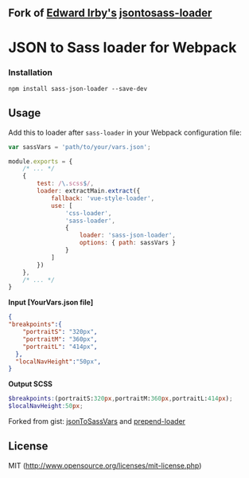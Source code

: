 Fork of [Edward Irby's](https://www.npmjs.com/~edwardirby) [jsontosass-loader](https://www.npmjs.com/package/jsontosass-loader)
-------------------------------------------------------------------------------------------------------------------------------

# JSON to Sass loader for Webpack

### Installation

`npm install sass-json-loader --save-dev`

## Usage

Add this to loader after `sass-loader` in your Webpack configuration file:

``` javascript
var sassVars = 'path/to/your/vars.json';

module.exports = {
    /* ... */
    {
        test: /\.scss$/,
        loader: extractMain.extract({
            fallback: 'vue-style-loader',
            use: [
                'css-loader',
                'sass-loader',
                {
                    loader: 'sass-json-loader',
                    options: { path: sassVars }
                }
            ]
        })
    },
    /* ... */
}
```

**Input [YourVars.json file]**
``` json
{
"breakpoints":{
    "portraitS": "320px",
    "portraitM": "360px",
    "portraitL": "414px",
  },
  "localNavHeight":"50px",
}
```

**Output SCSS**
``` scss
$breakpoints:(portraitS:320px,portraitM:360px,portraitL:414px);
$localNavHeight:50px;
```


Forked from gist: [jsonToSassVars](https://gist.github.com/Kasu/ea4f4861a81e626ea308) and [prepend-loader](https://gist.github.com/Kasu/29452051023ff5337bd7)

## License

MIT (http://www.opensource.org/licenses/mit-license.php)
